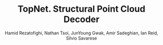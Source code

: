 ---
layout: pub
title: TopNet. Structural Point Cloud Decoder
author: Hamid Rezatofighi, Nathan Tsoi, JunYoung Gwak, Amir Sadeghian, Ian Reid, Silvio Savarese
year: 2019
paper_link: https://openaccess.thecvf.com/content_CVPR_2019/papers/Tchapmi_TopNet_Structural_Point_Cloud_Decoder_CVPR_2019_paper.pdf
publisher: IEEE Conference on Computer Vision and Pattern Recognition (CVPR19)
comments: false
category: blog
---